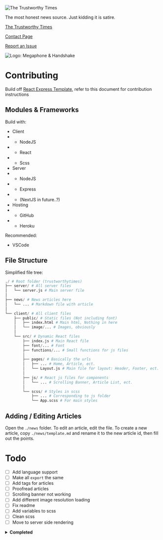 <img src="https://trustworthytimes.herokuapp.com/image/title.png" alt="The Trustworthy Times" />

The most honest news source. Just kidding it is satire.

[The Trustworthy Times](https://trustworthytimes.herokuapp.com)

[Contact Page](https://trustworthytimes.herokuapp.com/contact)

[Report an Issue](https://github.com/darccyy/trustworthytimes/issues/new/choose)

<img src="https://trustworthytimes.herokuapp.com/image/logo-short.png" alt="Logo: Megaphone & Handshake" />

# Contributing

Build off [React Express Template](https://github.com/darccyy/react-express-template#react-express-template), refer to this document for contribution instructions

## Modules & Frameworks

Build with:

- Client
- - NodeJS
- - React
- - Scss
- Server
- - NodeJS
- - Express
- - (NextJS in future..?)
- Hosting
- - GitHub
- - Heroku

Recommended:

- VSCode

## File Structure

Simplified file tree:

```py
./ # Root folder (trustworthytimes)
├── server/ # All server files
│   └── server.js # Main server file
│
├── news/ # News articles here
│   └── ... # Markdown file with article
│
└── client/ # All client files
    ├── public/ # Static files (Not including font)
    │   ├── index.html # Main html, Nothing in here
    │   └── image/... # Images, obviously
    │
    └── src/ # Dynamic React files
        ├── index.js # Main React file
        ├── font/... # Font
        ├── functions/... # Small functions for js files
        │
        ├── pages/ # Basically the urls
        │   ├── ... # Home, Article, ect.
        │   └── Layout.js # Main file for layout: Header, Footer, ect.
        │
        ├── js/ # React js files for components
        │   └── ... # Scrolling Banner, Article List, ect.
        │
        └── scss/ # Styles in scss
            ├── ... # Corresponding to js folder
            └── App.scss # For main styles
```

## Adding / Editing Articles

Open the `./news` folder.
To edit an article, edit the file.
To create a new article, copy `./news/template.md` and rename it to the new article id, then fill out the points.

# Todo

- [ ] Add language support
- [ ] Make all `export` the same
- [ ] Add tags for articles
- [ ] Proofread articles
- [ ] Scrolling banner not working
- [ ] Add different image resolution loading
- [ ] Fix readme
- [ ] Add variables to scss
- [ ] Clean scss
- [ ] Move to server side rendering

<details>

<summary> <b>Completed</b> </summary>

- [x] Add post text
- [x] Fix Labs icon for post article
- [x] Remove alt text in skeleton loading
- [x] Add Trustworthy Labs icon
- [x] Switch to `npm ci`
- [x] Add scss support without css compilation
- [x] Fix article list on narrow screen
- [x] Add tab support
- [x] Fix skeleton loading - content article not obfuscating
- [x] Make article buttons go previous / next article
- [x] Fix slideshows
- [x] Fix link loading
- [x] Add 'Exclusive' article list for unlisted articles
- [x] Overhaul markdown styling
- [x] Fix margin for markdown styling
- [x] Add print format
- [x] Add reload button for logo
- [x] Fix hidden articles loading in article buttons, ect
- [x] Add skeleton loading for vertical slideshow
- [x] Add arrow buttons to next article
- [x] Add other browser support
- [x] Stop vertical slideshow timer in content article
- [x] Add articles
- [x] Add vertical slideshow
- [x] Add comments
- [x] Make disclaimer better
- [x] Add proper 404 page
- [x] Populate contact page
- [x] Add issue templates
- [x] Fix readme
- [x] Add titles to other pages
- [x] Fix other links
- [x] Fix 404 Page for unknown articles
- [x] Add individual files for articles
- [x] Fix slideshow animation
- [x] Fix header sizing
- [x] Add skeleton loading
- [x] Fix key names
- [x] Start scroll banner earlier
- [x] Convert `<a>` to `<Link>`
- [x] Add router
- [x] Refactor component css
- [x] Change slideshow buttons
- [x] Add sliding banner
- [x] Add watermark to top right
- [x] API Error handling
- [x] Remove heroku-postbuild??
- [x] Add proper mobile support
- [x] Add descriptions, titles
- [x] Add article formatting

</details>
